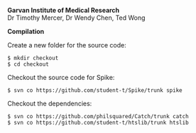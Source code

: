 <b>Garvan Institute of Medical Research</b>
<br>
Dr Timothy Mercer, Dr Wendy Chen, Ted Wong

<b>Compilation</b>

Create a new folder for the source code:

    $ mkdir checkout
    $ cd checkout

Checkout the source code for Spike:

    $ svn co https://github.com/student-t/Spike/trunk spike
    
Checkout the dependencies:

    $ svn co https://github.com/philsquared/Catch/trunk catch
    $ svn co https://github.com/student-t/htslib/trunk htslib
    


